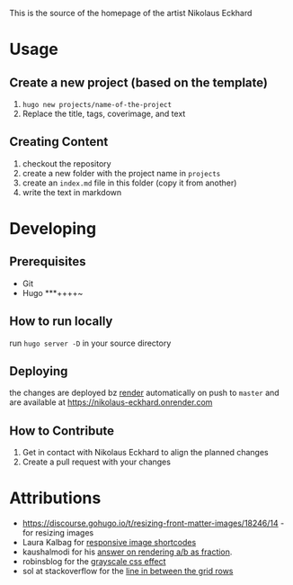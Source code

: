 This is the source of the homepage of the artist Nikolaus Eckhard

# Usage

## Create a new project (based on the template)

1. `hugo new projects/name-of-the-project`
2. Replace the title, tags, coverimage, and text

## Creating Content

1. checkout the repository
2. create a new folder with the project name in `projects`
3. create an `index.md` file in this folder (copy it from another)
4. write the text in markdown

# Developing

## Prerequisites

* Git
* Hugo
***++++~

## How to run locally

run `hugo server -D` in your source directory

## Deploying

the changes are deployed bz [render](render.com) automatically on push to `master` and
are available at https://nikolaus-eckhard.onrender.com

## How to Contribute

1. Get in contact with Nikolaus Eckhard to align the planned changes
2. Create a pull request with your changes


# Attributions

* https://discourse.gohugo.io/t/resizing-front-matter-images/18246/14 - for resizing images
* Laura Kalbag for [responsive image shortcodes](https://laurakalbag.com/processing-responsive-images-with-hugo/)
* kaushalmodi for his [answer on rendering a/b as fraction](https://discourse.gohugo.io/t/solved-how-to-prevent-a-text-character-from-being-transformed/13850).
* robinsblog for the [grayscale css effect](https://robinroelofsen.com/change-images-grayscale-color-hover)
* sol at stackoverflow for the [line in between the grid rows](https://stackoverflow.com/questions/50769251/border-after-each-row-in-css-grid)